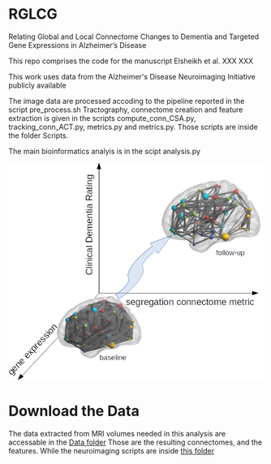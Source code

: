 # RGLCG
Relating Global and Local Connectome Changes to Dementia and Targeted Gene Expressions in Alzheimer’s Disease

This repo comprises the code for the manuscript Elsheikh et al. XXX XXX 

This work uses data from the Alzheimer's Disease Neuroimaging Initiative publicly available

The image data are processed accoding to the pipeline reported in the script pre_process.sh Tractography, connectome creation and feature extraction is given in the scripts compute_conn_CSA.py, tracking_conn_ACT.py, metrics.py and metrics.py. Those scripts are inside the folder Scripts.

The main bioinformatics analyis is in the scipt analysis.py


![image](https://github.com/elssam/RGLCG/blob/master/radiogenomics2.png)

# Download the Data
The data extracted from MRI volumes  needed in this analysis are accessable in the [Data folder](https://github.com/elssam/RGLCG/tree/master/Data)
Those are the resulting connectomes, and the features.
While the neuroimaging scripts are inside  [this folder](https://github.com/elssam/RGLCG/tree/master/Scripts)
